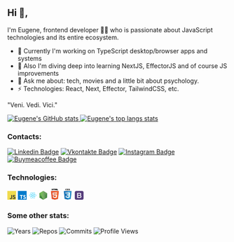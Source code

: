 ## Hi 👋,
I'm Eugene, frontend developer 👨‍💻 who is passionate about JavaScript technologies and its entire ecosystem.

- 🔭 Currently I'm working on TypeScript desktop/browser apps and systems
- 🌱 Also I'm diving deep into learning NextJS, EffectorJS and of course JS improvements
- 💬 Ask me about: tech, movies and a little bit about psychology.
-  ⚡ Technologies: React, Next, Effector, TailwindCSS, etc.

"Veni. Vedi. Vici."

<p align="justify">
  <a href="https://github.com/ereburg/ereburg/">
    <img
      height="150"
      src="https://github-readme-stats.vercel.app/api?username=ereburg&count_private=true&show_icons=true&custom_title=Github%20Status"
      alt="Eugene's GitHub stats"
    />
  </a>
   <a href="https://github.com/ereburg/ereburg/">
    <img
      height="150"
      src="https://github-readme-stats.vercel.app/api/top-langs/?username=ereburg&layout=compact&langs_count=6"
      alt="Eugene's top langs stats"
    />
  </a>  
</p>

### Contacts:
[![Linkedin Badge](https://img.shields.io/badge/-ereburg-yellow?style=flat-square&logo=Linkedin&color=blue&link=https://www.linkedin.com/in/ereburg/)](https://www.linkedin.com/in/ereburg/)
[![Vkontakte Badge](https://img.shields.io/badge/-ereburg-blue?style=flat-square&logo=Vk&logoColor=white&color=blue&link=https://vk.com/ereburg)](https://vk.com/ereburg)
[![Instagram Badge](https://img.shields.io/badge/-ereburg-blue?style=flat-square&logo=Instagram&logoColor=white&color=blue&link=https://instagram.com/ereburg)](https://instagram.com/ereburg)
[![Buymeacoffee Badge](https://img.shields.io/badge/-ereburg-blue?style=flat-square&logo=buymeacoffee&logoColor=white&color=blue&link=https://buymeacoffee.com/ereburg)](https://buymeacoffee.com/ereburg)

### Technologies:
<code><img height="20" src="https://raw.githubusercontent.com/github/explore/80688e429a7d4ef2fca1e82350fe8e3517d3494d/topics/javascript/javascript.png"></code>
<code><img height="20" src="https://raw.githubusercontent.com/github/explore/80688e429a7d4ef2fca1e82350fe8e3517d3494d/topics/typescript/typescript.png"></code>
<code><img height="20" src="https://raw.githubusercontent.com/github/explore/80688e429a7d4ef2fca1e82350fe8e3517d3494d/topics/react/react.png"></code>
<code><img height="20" src="https://raw.githubusercontent.com/github/explore/80688e429a7d4ef2fca1e82350fe8e3517d3494d/topics/nodejs/nodejs.png"></code>
<code><img height="25" src="https://raw.githubusercontent.com/github/explore/80688e429a7d4ef2fca1e82350fe8e3517d3494d/topics/html/html.png"></code>
<code><img height="25" src="https://raw.githubusercontent.com/github/explore/80688e429a7d4ef2fca1e82350fe8e3517d3494d/topics/css/css.png"></code>
<code><img height="20" src="https://raw.githubusercontent.com/github/explore/80688e429a7d4ef2fca1e82350fe8e3517d3494d/topics/bootstrap/bootstrap.png"></code>

### Some other stats:
![Years](https://badges.pufler.dev/years/ereburg?style=flat-square&color=blue&logo=github&a=0)
![Repos](https://badges.pufler.dev/repos/ereburg?style=flat-square&color=blue&logo=github&a=0)
![Commits](https://badges.pufler.dev/commits/monthly/ereburg?style=flat-square&color=blue&logo=github&a=0)
![Profile Views](https://badges.pufler.dev/visits/ereburg/ereburg?style=flat-square&color=blue&logo=github)
